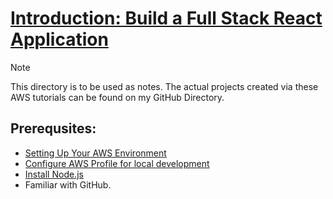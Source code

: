 # [Introduction: Build a Full Stack React Application](https://aws.amazon.com/getting-started/hands-on/build-react-app-amplify-graphql/)
> [!NOTE]
> This directory is to be used as notes.  The actual projects created via these AWS tutorials can be found on my GitHub Directory.

## Prerequsites:
- [Setting Up Your AWS Environment](https://aws.amazon.com/getting-started/guides/setup-environment/)
- [Configure AWS Profile for local development](https://docs.amplify.aws/react/start/account-setup/)
- [Install Node.js](https://nodejs.org/en/download/package-manager)
- Familiar with GitHub.
